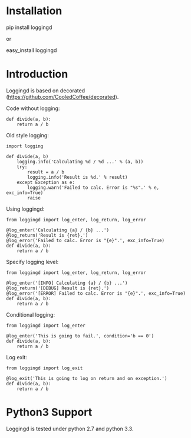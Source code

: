 Installation
============
pip install loggingd

or 

easy_install loggingd

Introduction
============

Loggingd is based on decorated (https://github.com/CooledCoffee/decorated).

Code without logging:

	def divide(a, b):
	    return a / b
	    
Old style logging:

	import logging
	
	def divide(a, b)
	    logging.info('Calculating %d / %d ...' % (a, b))
	    try:
	        result = a / b
	        logging.info('Result is %d.' % result)
	    except Exception as e:
	        logging.warn('Failed to calc. Error is "%s".' % e, exc_info=True)
	        raise
	
Using loggingd:

	from loggingd import log_enter, log_return, log_error
	
	@log_enter('Calculating {a} / {b} ...')
	@log_return('Result is {ret}.')
	@log_error('Failed to calc. Error is "{e}".', exc_info=True)
	def divide(a, b):
	    return a / b
	    
Specify logging level:

	from loggingd import log_enter, log_return, log_error
	
	@log_enter('[INFO] Calculating {a} / {b} ...')
	@log_return('[DEBUG] Result is {ret}.')
	@log_error('[ERROR] Failed to calc. Error is "{e}".', exc_info=True)
	def divide(a, b):
	    return a / b
	    
Conditional logging:

	from loggingd import log_enter
	
	@log_enter('This is going to fail.', condition='b == 0')
	def divide(a, b):
	    return a / b

Log exit:

	from loggingd import log_exit

	@log_exit('This is going to log on return and on exception.')
	def divide(a, b):
	    return a / b

Python3 Support
===============
Loggingd is tested under python 2.7 and python 3.3.
